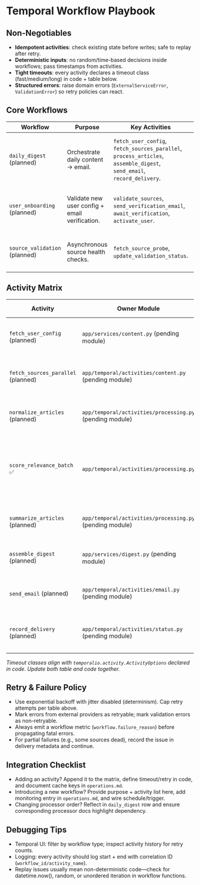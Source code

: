 # Temporal Workflow Playbook

## Non-Negotiables

- **Idempotent activities**: check existing state before writes; safe to replay after retry.
- **Deterministic inputs**: no random/time-based decisions inside workflows; pass timestamps from activities.
- **Tight timeouts**: every activity declares a timeout class (fast/medium/long) in code + table below.
- **Structured errors**: raise domain errors (`ExternalServiceError`, `ValidationError`) so retry policies can react.

## Core Workflows

| Workflow | Purpose | Key Activities | Notes |
| --- | --- | --- | --- |
| `daily_digest` (planned) | Orchestrate daily content → email. | `fetch_user_config`, `fetch_sources_parallel`, `process_articles`, `assemble_digest`, `send_email`, `record_delivery`. | Temporal wiring not yet implemented; keep activity order in sync with processor docs when building. |
| `user_onboarding` (planned) | Validate new user config + email verification. | `validate_sources`, `send_verification_email`, `await_verification`, `activate_user`. | Workflow queue stub still pending; `await_verification` will use Temporal signals with 48h timeout. |
| `source_validation` (planned) | Asynchronous source health checks. | `fetch_source_probe`, `update_validation_status`. | Triggered on demand or via cron schedule once Temporal infra exists. |

## Activity Matrix

| Activity | Owner Module | Timeout Class | Retries | Idempotency Check |
| --- | --- | --- | --- | --- |
| `fetch_user_config` (planned) | `app/services/content.py` (pending module) | Fast (<5s) | 3 attempts, backoff 2s → 10s | Single DB read; no side effects. |
| `fetch_sources_parallel` (planned) | `app/temporal/activities/content.py` (pending module) | Medium (30s) | 3 attempts, backoff 5s → 30s | Cache raw fetch results keyed by source ULID. |
| `normalize_articles` (planned) | `app/temporal/activities/processing.py` (pending module) | Medium (30s) | 3 attempts, backoff 5s → 45s | Reuses cached processor outputs via Redis digest. |
| `score_relevance_batch` ✅ | `app/temporal/activities/processing.py` | Medium (30s) | 3 attempts, backoff 5s → 45s | Cache key: `relevance:{profile_hash}:{article_url}`. Profile hash includes keywords, threshold, boost_factor. |
| `summarize_articles` (planned) | `app/temporal/activities/processing.py` (pending module) | Long (120s) | 2 attempts, backoff 15s → 120s | Uses AI cache; stores neutral summary on failure. |
| `assemble_digest` (planned) | `app/services/digest.py` (pending module) | Fast | 1 attempt (no retry) | Pure data shaping. |
| `send_email` (planned) | `app/temporal/activities/email.py` (pending module) | Medium | 4 attempts, backoff 10s → 2m | Email provider idempotency key = digest ULID + attempt. |
| `record_delivery` (planned) | `app/temporal/activities/status.py` (pending module) | Fast | 3 attempts | UPSERT on delivery status table keyed by (user_id, delivery_date). |

_Timeout classes align with `temporalio.activity.ActivityOptions` declared in code. Update both table and code together._

## Retry & Failure Policy

- Use exponential backoff with jitter disabled (determinism). Cap retry attempts per table above.
- Mark errors from external providers as retryable; mark validation errors as non-retryable.
- Always emit a workflow metric (`workflow.failure_reason`) before propagating fatal errors.
- For partial failures (e.g., some sources dead), record the issue in delivery metadata and continue.

## Integration Checklist

- Adding an activity? Append it to the matrix, define timeout/retry in code, and document cache keys in `operations.md`.
- Introducing a new workflow? Provide purpose + activity list here, add monitoring entry in `operations.md`, and wire schedule/trigger.
- Changing processor order? Reflect in `daily_digest` row and ensure corresponding processor docs highlight dependency.

## Debugging Tips

- Temporal UI: filter by workflow type; inspect activity history for retry counts.
- Logging: every activity should log start + end with correlation ID (`workflow_id/activity_name`).
- Replay issues usually mean non-deterministic code—check for datetime.now(), random, or unordered iteration in workflow functions.
